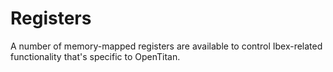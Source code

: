 # Registers

A number of memory-mapped registers are available to control Ibex-related functionality that's specific to OpenTitan.

<!-- BEGIN CMDGEN util/regtool.py -d ./hw/top_verbano/ip_autogen/rv_core_ibex/data/rv_core_ibex.hjson -->
<!-- END CMDGEN -->
